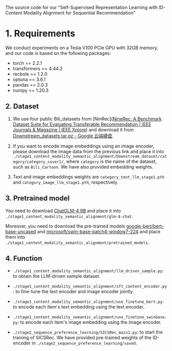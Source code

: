 
The source code for our "Self-Supervised Representation Learning with ID-Content
Modality Alignment for Sequential Recommendation"

# 1. Requirements

We conduct experiments on a Tesla V100 PCIe GPU with 32GB memory, and our code is based on the following packages:

- torch == 2.2.1
- transformers == 4.44.2
- recbole == 1.2.0 
- optuna == 3.6.1
- pandas == 2.0.3  
- numpy == 1.20.3  

## 2. Dataset

1. We use four public Bili_datasets from [NinRec]([NineRec: A Benchmark Dataset Suite for Evaluating Transferable Recommendation | IEEE Journals & Magazine | IEEE Xplore](https://ieeexplore.ieee.org/document/10461053)) and download it from [Downstream_datasets.tar.gz - Google 云端硬盘](https://drive.google.com/file/d/15RlthgPczrFbP4U7l6QflSImK5wSGP5K/view).
2. If you want to encode image embeddings using an image encoder, please download the image data from the previous link and place it into `./stage1_content_modality_semantic_alignment/Downstream_dataset/category/category_cover1/`, where `category` is the name of the dataset, such as `Bili_Cartoon`. We have also provided embedding weights.

3.  Text and image embeddings weights are `category_text_llm_stage1.pth` and `category_image_llm_stage1.pth`, respectively.
## 3. Pretrained model

You need to download [ChatGLM-4 9B](https://modelscope.cn/models/ZhipuAI/glm-4-9b-chat/file/view/master?fileName=LICENSE&status=0) and place it into `./stage1_content_modality_semantic_alignment/glm-4-chat`.

Moreover, you need to download the pre-trained models [google-bert/bert-base-uncased](https://huggingface.co/google-bert/bert-base-uncased) and [microsoft/swin-base-patch4-window7-224](https://huggingface.co/microsoft/swin-base-patch4-window7-224) and place them into `./stage1_content_modality_semantic_alignment/pretrained_models`.

## 4. Function 
- `./stage1_content_modality_semantic_alignment/llm_driven_sample.py`: to obtain the LLM-driven sample dataset.

- `./stage1_content_modality_semantic_alignment/sft_content_encoder.py`: to fine-tune the text encoder and image encoder jointly.

- `./stage1_content_modality_semantic_alignment/use_finetune_bert.py`: to encode each item's text embedding using the text encoder.

- `./stage1_content_modality_semantic_alignment/use_finetune_swinbase.py`: to encode each item's image embedding using the image encoder.

- `./stage2_sequence_preference_learning/SICSRec_main1.py`: to start the training of SICSRec. We have provided pre-trained weights of the ID-encoder in `./stage2_sequence_preference_learning/saved`.

